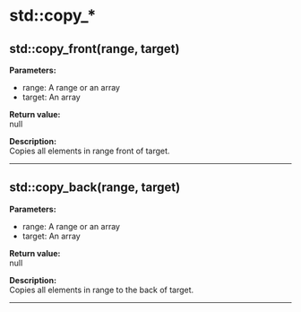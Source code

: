 # std::copy_*

## std::copy_front(range, target)
**Parameters:** 
* range: A range or an array
* target: An array

**Return value:**   
null  

**Description:**     
Copies all elements in range front of target.  

---



## std::copy_back(range, target)
**Parameters:** 
* range: A range or an array
* target: An array

**Return value:**   
null  

**Description:**     
Copies all elements in range to the back of target.  

---